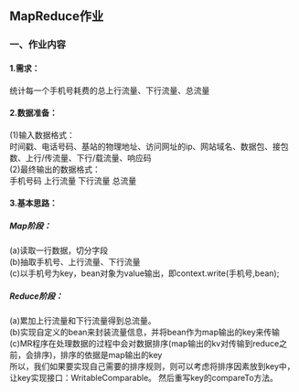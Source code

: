 ## MapReduce作业
### 一、作业内容
#### 1.需求：
统计每一个手机号耗费的总上行流量、下行流量、总流量
#### 2.数据准备：
(1)输入数据格式： \
时间戳、电话号码、基站的物理地址、访问网址的ip、网站域名、数据包、接包数、上行/传流量、下行/载流量、响应码 \
(2)最终输出的数据格式： \
手机号码		上行流量        下行流量		总流量

#### 3.基本思路：
##### Map阶段：
(a)读取一行数据，切分字段 \
(b)抽取手机号、上行流量、下行流量 \
(c)以手机号为key，bean对象为value输出，即context.write(手机号,bean);
##### Reduce阶段：
(a)累加上行流量和下行流量得到总流量。 \
(b)实现自定义的bean来封装流量信息，并将bean作为map输出的key来传输 \
(c)MR程序在处理数据的过程中会对数据排序(map输出的kv对传输到reduce之前，会排序)，排序的依据是map输出的key \
所以，我们如果要实现自己需要的排序规则，则可以考虑将排序因素放到key中，让key实现接口：WritableComparable。
然后重写key的compareTo方法。